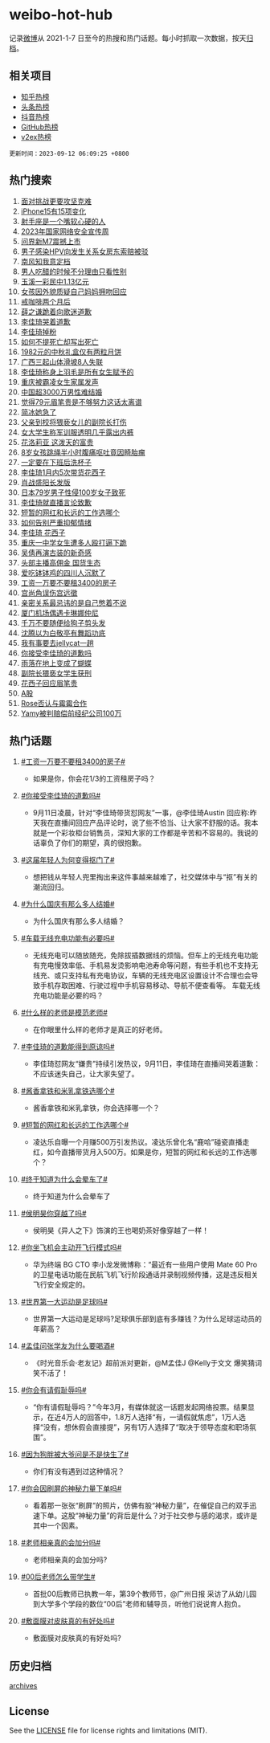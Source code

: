 # weibo-hot-hub

记录[微博](https://www.weibo.com)从 2021-1-7 日至今的热搜和热门话题。每小时抓取一次数据，按天[归档](archives)。

## 相关项目

- [知乎热榜](https://github.com/lonnyzhang423/zhihu-hot-hub)
- [头条热榜](https://github.com/lonnyzhang423/toutiao-hot-hub)
- [抖音热榜](https://github.com/lonnyzhang423/douyin-hot-hub)
- [GitHub热榜](https://github.com/lonnyzhang423/github-hot-hub)
- [v2ex热榜](https://github.com/lonnyzhang423/v2ex-hot-hub)


`更新时间：2023-09-12 06:09:25 +0800`

## 热门搜索

1. [面对挑战更要攻坚克难](https://m.weibo.cn/search?containerid=100103type%3D1%26t%3D10%26q%3D%23%E9%9D%A2%E5%AF%B9%E6%8C%91%E6%88%98%E6%9B%B4%E8%A6%81%E6%94%BB%E5%9D%9A%E5%85%8B%E9%9A%BE%23&stream_entry_id=51&isnewpage=1&extparam=seat%3D1%26dgr%3D0%26cate%3D10103%26filter_type%3Drealtimehot%26stream_entry_id%3D51%26pos%3D0%26c_type%3D51%26display_time%3D1694470163%26pre_seqid%3D169447016352002721472)
1. [iPhone15有15项变化](https://m.weibo.cn/search?containerid=100103type%3D1%26t%3D10%26q%3D%23iPhone15%E6%9C%8915%E9%A1%B9%E5%8F%98%E5%8C%96%23&stream_entry_id=31&isnewpage=1&extparam=seat%3D1%26cate%3D5001%26filter_type%3Drealtimehot%26stream_entry_id%3D31%26flag%3D0%26lcate%3D5001%26realpos%3D1%26dgr%3D0%26pos%3D0%26q%3D%2523iPhone15%25E6%259C%258915%25E9%25A1%25B9%25E5%258F%2598%25E5%258C%2596%2523%26band_rank%3D1%26c_type%3D31%26display_time%3D1694470163%26pre_seqid%3D169447016352002721472)
1. [射手座是一个嘴软心硬的人](https://m.weibo.cn/search?containerid=100103type%3D1%26t%3D10%26q%3D%E5%B0%84%E6%89%8B%E5%BA%A7%E6%98%AF%E4%B8%80%E4%B8%AA%E5%98%B4%E8%BD%AF%E5%BF%83%E7%A1%AC%E7%9A%84%E4%BA%BA&stream_entry_id=31&isnewpage=1&extparam=seat%3D1%26cate%3D5001%26filter_type%3Drealtimehot%26stream_entry_id%3D31%26flag%3D0%26lcate%3D5001%26realpos%3D2%26dgr%3D0%26pos%3D1%26q%3D%25E5%25B0%2584%25E6%2589%258B%25E5%25BA%25A7%25E6%2598%25AF%25E4%25B8%2580%25E4%25B8%25AA%25E5%2598%25B4%25E8%25BD%25AF%25E5%25BF%2583%25E7%25A1%25AC%25E7%259A%2584%25E4%25BA%25BA%26band_rank%3D2%26c_type%3D31%26display_time%3D1694470163%26pre_seqid%3D169447016352002721472)
1. [2023年国家网络安全宣传周](https://m.weibo.cn/search?containerid=100103type%3D1%26t%3D10%26q%3D%232023%E5%B9%B4%E5%9B%BD%E5%AE%B6%E7%BD%91%E7%BB%9C%E5%AE%89%E5%85%A8%E5%AE%A3%E4%BC%A0%E5%91%A8%23&stream_entry_id=31&isnewpage=1&extparam=seat%3D1%26cate%3D5001%26filter_type%3Drealtimehot%26stream_entry_id%3D31%26flag%3D0%26lcate%3D5001%26realpos%3D3%26dgr%3D0%26pos%3D2%26q%3D%25232023%25E5%25B9%25B4%25E5%259B%25BD%25E5%25AE%25B6%25E7%25BD%2591%25E7%25BB%259C%25E5%25AE%2589%25E5%2585%25A8%25E5%25AE%25A3%25E4%25BC%25A0%25E5%2591%25A8%2523%26band_rank%3D3%26c_type%3D31%26display_time%3D1694470163%26pre_seqid%3D169447016352002721472)
1. [问界新M7震撼上市](https://m.weibo.cn/search?containerid=100103type%3D1%26t%3D10%26q%3D%23%E9%97%AE%E7%95%8C%E6%96%B0M7%E9%9C%87%E6%92%BC%E4%B8%8A%E5%B8%82%23&stream_entry_id=31&isnewpage=1&extparam=seat%3D1%26adid%3D202795%26cate%3D5001%26filter_type%3Drealtimehot%26stream_entry_id%3D31%26dgr%3D0%26lcate%3D5001%26is_ad_pos%3D1%26pos%3D3%26topic_ad%3D1%26q%3D%2523%25E9%2597%25AE%25E7%2595%258C%25E6%2596%25B0M7%25E9%259C%2587%25E6%2592%25BC%25E4%25B8%258A%25E5%25B8%2582%2523%26band_rank%3D4%26c_type%3D31%26display_time%3D1694470163%26pre_seqid%3D169447016352002721472)
1. [男子感染HPV向发生关系女房东索赔被驳](https://m.weibo.cn/search?containerid=100103type%3D1%26t%3D10%26q%3D%23%E7%94%B7%E5%AD%90%E6%84%9F%E6%9F%93HPV%E5%90%91%E5%8F%91%E7%94%9F%E5%85%B3%E7%B3%BB%E5%A5%B3%E6%88%BF%E4%B8%9C%E7%B4%A2%E8%B5%94%E8%A2%AB%E9%A9%B3%23&stream_entry_id=31&isnewpage=1&extparam=seat%3D1%26cate%3D5001%26filter_type%3Drealtimehot%26stream_entry_id%3D31%26flag%3D0%26lcate%3D5001%26realpos%3D4%26dgr%3D0%26pos%3D4%26q%3D%2523%25E7%2594%25B7%25E5%25AD%2590%25E6%2584%259F%25E6%259F%2593HPV%25E5%2590%2591%25E5%258F%2591%25E7%2594%259F%25E5%2585%25B3%25E7%25B3%25BB%25E5%25A5%25B3%25E6%2588%25BF%25E4%25B8%259C%25E7%25B4%25A2%25E8%25B5%2594%25E8%25A2%25AB%25E9%25A9%25B3%2523%26band_rank%3D4%26c_type%3D31%26display_time%3D1694470163%26pre_seqid%3D169447016352002721472)
1. [南风知我意定档](https://m.weibo.cn/search?containerid=100103type%3D1%26t%3D10%26q%3D%E5%8D%97%E9%A3%8E%E7%9F%A5%E6%88%91%E6%84%8F%E5%AE%9A%E6%A1%A3&stream_entry_id=31&isnewpage=1&extparam=seat%3D1%26cate%3D5001%26filter_type%3Drealtimehot%26stream_entry_id%3D31%26flag%3D16%26lcate%3D5001%26realpos%3D5%26dgr%3D0%26pos%3D5%26q%3D%25E5%258D%2597%25E9%25A3%258E%25E7%259F%25A5%25E6%2588%2591%25E6%2584%258F%25E5%25AE%259A%25E6%25A1%25A3%26band_rank%3D5%26c_type%3D31%26display_time%3D1694470163%26pre_seqid%3D169447016352002721472)
1. [男人吃醋的时候不分理由只看性别](https://m.weibo.cn/search?containerid=100103type%3D1%26t%3D10%26q%3D%23%E7%94%B7%E4%BA%BA%E5%90%83%E9%86%8B%E7%9A%84%E6%97%B6%E5%80%99%E4%B8%8D%E5%88%86%E7%90%86%E7%94%B1%E5%8F%AA%E7%9C%8B%E6%80%A7%E5%88%AB%23&stream_entry_id=31&isnewpage=1&extparam=seat%3D1%26cate%3D5001%26filter_type%3Drealtimehot%26stream_entry_id%3D31%26flag%3D0%26lcate%3D5001%26realpos%3D6%26dgr%3D0%26pos%3D6%26q%3D%2523%25E7%2594%25B7%25E4%25BA%25BA%25E5%2590%2583%25E9%2586%258B%25E7%259A%2584%25E6%2597%25B6%25E5%2580%2599%25E4%25B8%258D%25E5%2588%2586%25E7%2590%2586%25E7%2594%25B1%25E5%258F%25AA%25E7%259C%258B%25E6%2580%25A7%25E5%2588%25AB%2523%26band_rank%3D6%26c_type%3D31%26display_time%3D1694470163%26pre_seqid%3D169447016352002721472)
1. [玉溪一彩民中1.13亿元](https://m.weibo.cn/search?containerid=100103type%3D1%26t%3D10%26q%3D%23%E7%8E%89%E6%BA%AA%E4%B8%80%E5%BD%A9%E6%B0%91%E4%B8%AD1.13%E4%BA%BF%E5%85%83%23&stream_entry_id=31&isnewpage=1&extparam=seat%3D1%26cate%3D5001%26filter_type%3Drealtimehot%26stream_entry_id%3D31%26flag%3D0%26lcate%3D5001%26realpos%3D7%26dgr%3D0%26pos%3D7%26q%3D%2523%25E7%258E%2589%25E6%25BA%25AA%25E4%25B8%2580%25E5%25BD%25A9%25E6%25B0%2591%25E4%25B8%25AD1.13%25E4%25BA%25BF%25E5%2585%2583%2523%26band_rank%3D7%26c_type%3D31%26display_time%3D1694470163%26pre_seqid%3D169447016352002721472)
1. [女孩因外貌质疑自己妈妈拥吻回应](https://m.weibo.cn/search?containerid=100103type%3D1%26t%3D10%26q%3D%23%E5%A5%B3%E5%AD%A9%E5%9B%A0%E5%A4%96%E8%B2%8C%E8%B4%A8%E7%96%91%E8%87%AA%E5%B7%B1%E5%A6%88%E5%A6%88%E6%8B%A5%E5%90%BB%E5%9B%9E%E5%BA%94%23&stream_entry_id=31&isnewpage=1&extparam=seat%3D1%26cate%3D5001%26filter_type%3Drealtimehot%26stream_entry_id%3D31%26flag%3D32768%26lcate%3D5001%26realpos%3D8%26dgr%3D0%26pos%3D8%26q%3D%2523%25E5%25A5%25B3%25E5%25AD%25A9%25E5%259B%25A0%25E5%25A4%2596%25E8%25B2%258C%25E8%25B4%25A8%25E7%2596%2591%25E8%2587%25AA%25E5%25B7%25B1%25E5%25A6%2588%25E5%25A6%2588%25E6%258B%25A5%25E5%2590%25BB%25E5%259B%259E%25E5%25BA%2594%2523%26band_rank%3D8%26c_type%3D31%26display_time%3D1694470163%26pre_seqid%3D169447016352002721472)
1. [戒咖啡两个月后](https://m.weibo.cn/search?containerid=100103type%3D1%26t%3D10%26q%3D%E6%88%92%E5%92%96%E5%95%A1%E4%B8%A4%E4%B8%AA%E6%9C%88%E5%90%8E&stream_entry_id=31&isnewpage=1&extparam=seat%3D1%26cate%3D5001%26filter_type%3Drealtimehot%26stream_entry_id%3D31%26flag%3D0%26lcate%3D5001%26realpos%3D9%26dgr%3D0%26pos%3D9%26q%3D%25E6%2588%2592%25E5%2592%2596%25E5%2595%25A1%25E4%25B8%25A4%25E4%25B8%25AA%25E6%259C%2588%25E5%2590%258E%26band_rank%3D9%26c_type%3D31%26display_time%3D1694470163%26pre_seqid%3D169447016352002721472)
1. [薛之谦跪着向歌迷道歉](https://m.weibo.cn/search?containerid=100103type%3D1%26t%3D10%26q%3D%23%E8%96%9B%E4%B9%8B%E8%B0%A6%E8%B7%AA%E7%9D%80%E5%90%91%E6%AD%8C%E8%BF%B7%E9%81%93%E6%AD%89%23&stream_entry_id=31&isnewpage=1&extparam=seat%3D1%26cate%3D5001%26filter_type%3Drealtimehot%26stream_entry_id%3D31%26flag%3D0%26lcate%3D5001%26realpos%3D10%26dgr%3D0%26pos%3D10%26q%3D%2523%25E8%2596%259B%25E4%25B9%258B%25E8%25B0%25A6%25E8%25B7%25AA%25E7%259D%2580%25E5%2590%2591%25E6%25AD%258C%25E8%25BF%25B7%25E9%2581%2593%25E6%25AD%2589%2523%26band_rank%3D10%26c_type%3D31%26display_time%3D1694470163%26pre_seqid%3D169447016352002721472)
1. [李佳琦哭着道歉](https://m.weibo.cn/search?containerid=100103type%3D1%26t%3D10%26q%3D%23%E6%9D%8E%E4%BD%B3%E7%90%A6%E5%93%AD%E7%9D%80%E9%81%93%E6%AD%89%23&stream_entry_id=31&isnewpage=1&extparam=seat%3D1%26cate%3D5001%26filter_type%3Drealtimehot%26stream_entry_id%3D31%26flag%3D2%26lcate%3D5001%26realpos%3D11%26dgr%3D0%26pos%3D11%26q%3D%2523%25E6%259D%258E%25E4%25BD%25B3%25E7%2590%25A6%25E5%2593%25AD%25E7%259D%2580%25E9%2581%2593%25E6%25AD%2589%2523%26band_rank%3D11%26c_type%3D31%26display_time%3D1694470163%26pre_seqid%3D169447016352002721472)
1. [李佳琦掉粉](https://m.weibo.cn/search?containerid=100103type%3D1%26t%3D10%26q%3D%E6%9D%8E%E4%BD%B3%E7%90%A6%E6%8E%89%E7%B2%89&stream_entry_id=31&isnewpage=1&extparam=seat%3D1%26cate%3D5001%26filter_type%3Drealtimehot%26stream_entry_id%3D31%26flag%3D2%26lcate%3D5001%26realpos%3D12%26dgr%3D0%26pos%3D12%26q%3D%25E6%259D%258E%25E4%25BD%25B3%25E7%2590%25A6%25E6%258E%2589%25E7%25B2%2589%26band_rank%3D12%26c_type%3D31%26display_time%3D1694470163%26pre_seqid%3D169447016352002721472)
1. [如何不提死亡却写出死亡](https://m.weibo.cn/search?containerid=100103type%3D1%26t%3D10%26q%3D%E5%A6%82%E4%BD%95%E4%B8%8D%E6%8F%90%E6%AD%BB%E4%BA%A1%E5%8D%B4%E5%86%99%E5%87%BA%E6%AD%BB%E4%BA%A1&stream_entry_id=31&isnewpage=1&extparam=seat%3D1%26cate%3D5001%26filter_type%3Drealtimehot%26stream_entry_id%3D31%26flag%3D0%26lcate%3D5001%26realpos%3D13%26dgr%3D0%26pos%3D13%26q%3D%25E5%25A6%2582%25E4%25BD%2595%25E4%25B8%258D%25E6%258F%2590%25E6%25AD%25BB%25E4%25BA%25A1%25E5%258D%25B4%25E5%2586%2599%25E5%2587%25BA%25E6%25AD%25BB%25E4%25BA%25A1%26band_rank%3D13%26c_type%3D31%26display_time%3D1694470163%26pre_seqid%3D169447016352002721472)
1. [1982元的中秋礼盒仅有两粒月饼](https://m.weibo.cn/search?containerid=100103type%3D1%26t%3D10%26q%3D%231982%E5%85%83%E7%9A%84%E4%B8%AD%E7%A7%8B%E7%A4%BC%E7%9B%92%E4%BB%85%E6%9C%89%E4%B8%A4%E7%B2%92%E6%9C%88%E9%A5%BC%23&stream_entry_id=31&isnewpage=1&extparam=seat%3D1%26cate%3D5001%26filter_type%3Drealtimehot%26stream_entry_id%3D31%26flag%3D0%26lcate%3D5001%26realpos%3D14%26dgr%3D0%26pos%3D14%26q%3D%25231982%25E5%2585%2583%25E7%259A%2584%25E4%25B8%25AD%25E7%25A7%258B%25E7%25A4%25BC%25E7%259B%2592%25E4%25BB%2585%25E6%259C%2589%25E4%25B8%25A4%25E7%25B2%2592%25E6%259C%2588%25E9%25A5%25BC%2523%26band_rank%3D14%26c_type%3D31%26display_time%3D1694470163%26pre_seqid%3D169447016352002721472)
1. [广西三起山体滑坡8人失联](https://m.weibo.cn/search?containerid=100103type%3D1%26t%3D10%26q%3D%23%E5%B9%BF%E8%A5%BF%E4%B8%89%E8%B5%B7%E5%B1%B1%E4%BD%93%E6%BB%91%E5%9D%A18%E4%BA%BA%E5%A4%B1%E8%81%94%23&stream_entry_id=31&isnewpage=1&extparam=seat%3D1%26cate%3D5001%26filter_type%3Drealtimehot%26stream_entry_id%3D31%26flag%3D0%26lcate%3D5001%26realpos%3D15%26dgr%3D0%26pos%3D15%26q%3D%2523%25E5%25B9%25BF%25E8%25A5%25BF%25E4%25B8%2589%25E8%25B5%25B7%25E5%25B1%25B1%25E4%25BD%2593%25E6%25BB%2591%25E5%259D%25A18%25E4%25BA%25BA%25E5%25A4%25B1%25E8%2581%2594%2523%26band_rank%3D15%26c_type%3D31%26display_time%3D1694470163%26pre_seqid%3D169447016352002721472)
1. [李佳琦称身上羽毛是所有女生赋予的](https://m.weibo.cn/search?containerid=100103type%3D1%26t%3D10%26q%3D%23%E6%9D%8E%E4%BD%B3%E7%90%A6%E7%A7%B0%E8%BA%AB%E4%B8%8A%E7%BE%BD%E6%AF%9B%E6%98%AF%E6%89%80%E6%9C%89%E5%A5%B3%E7%94%9F%E8%B5%8B%E4%BA%88%E7%9A%84%23&stream_entry_id=31&isnewpage=1&extparam=seat%3D1%26cate%3D5001%26filter_type%3Drealtimehot%26stream_entry_id%3D31%26flag%3D2%26lcate%3D5001%26realpos%3D16%26dgr%3D0%26pos%3D16%26q%3D%2523%25E6%259D%258E%25E4%25BD%25B3%25E7%2590%25A6%25E7%25A7%25B0%25E8%25BA%25AB%25E4%25B8%258A%25E7%25BE%25BD%25E6%25AF%259B%25E6%2598%25AF%25E6%2589%2580%25E6%259C%2589%25E5%25A5%25B3%25E7%2594%259F%25E8%25B5%258B%25E4%25BA%2588%25E7%259A%2584%2523%26band_rank%3D16%26c_type%3D31%26display_time%3D1694470163%26pre_seqid%3D169447016352002721472)
1. [重庆被霸凌女生家属发声](https://m.weibo.cn/search?containerid=100103type%3D1%26t%3D10%26q%3D%23%E9%87%8D%E5%BA%86%E8%A2%AB%E9%9C%B8%E5%87%8C%E5%A5%B3%E7%94%9F%E5%AE%B6%E5%B1%9E%E5%8F%91%E5%A3%B0%23&stream_entry_id=31&isnewpage=1&extparam=seat%3D1%26cate%3D5001%26filter_type%3Drealtimehot%26stream_entry_id%3D31%26flag%3D1%26lcate%3D5001%26realpos%3D17%26dgr%3D0%26pos%3D17%26q%3D%2523%25E9%2587%258D%25E5%25BA%2586%25E8%25A2%25AB%25E9%259C%25B8%25E5%2587%258C%25E5%25A5%25B3%25E7%2594%259F%25E5%25AE%25B6%25E5%25B1%259E%25E5%258F%2591%25E5%25A3%25B0%2523%26band_rank%3D17%26c_type%3D31%26display_time%3D1694470163%26pre_seqid%3D169447016352002721472)
1. [中国超3000万男性难结婚](https://m.weibo.cn/search?containerid=100103type%3D1%26t%3D10%26q%3D%23%E4%B8%AD%E5%9B%BD%E8%B6%853000%E4%B8%87%E7%94%B7%E6%80%A7%E9%9A%BE%E7%BB%93%E5%A9%9A%23&stream_entry_id=31&isnewpage=1&extparam=seat%3D1%26cate%3D5001%26filter_type%3Drealtimehot%26stream_entry_id%3D31%26flag%3D0%26lcate%3D5001%26realpos%3D18%26dgr%3D0%26pos%3D18%26q%3D%2523%25E4%25B8%25AD%25E5%259B%25BD%25E8%25B6%25853000%25E4%25B8%2587%25E7%2594%25B7%25E6%2580%25A7%25E9%259A%25BE%25E7%25BB%2593%25E5%25A9%259A%2523%26band_rank%3D18%26c_type%3D31%26display_time%3D1694470163%26pre_seqid%3D169447016352002721472)
1. [觉得79元眉笔贵是不够努力这话太离谱](https://m.weibo.cn/search?containerid=100103type%3D1%26t%3D10%26q%3D%23%E8%A7%89%E5%BE%9779%E5%85%83%E7%9C%89%E7%AC%94%E8%B4%B5%E6%98%AF%E4%B8%8D%E5%A4%9F%E5%8A%AA%E5%8A%9B%E8%BF%99%E8%AF%9D%E5%A4%AA%E7%A6%BB%E8%B0%B1%23&stream_entry_id=31&isnewpage=1&extparam=seat%3D1%26cate%3D5001%26filter_type%3Drealtimehot%26stream_entry_id%3D31%26flag%3D2%26lcate%3D5001%26realpos%3D19%26dgr%3D0%26pos%3D19%26q%3D%2523%25E8%25A7%2589%25E5%25BE%259779%25E5%2585%2583%25E7%259C%2589%25E7%25AC%2594%25E8%25B4%25B5%25E6%2598%25AF%25E4%25B8%258D%25E5%25A4%259F%25E5%258A%25AA%25E5%258A%259B%25E8%25BF%2599%25E8%25AF%259D%25E5%25A4%25AA%25E7%25A6%25BB%25E8%25B0%25B1%2523%26band_rank%3D19%26c_type%3D31%26display_time%3D1694470163%26pre_seqid%3D169447016352002721472)
1. [简冰她急了](https://m.weibo.cn/search?containerid=100103type%3D1%26t%3D10%26q%3D%23%E7%AE%80%E5%86%B0%E5%A5%B9%E6%80%A5%E4%BA%86%23&stream_entry_id=31&isnewpage=1&extparam=seat%3D1%26cate%3D5001%26filter_type%3Drealtimehot%26stream_entry_id%3D31%26flag%3D0%26lcate%3D5001%26realpos%3D20%26dgr%3D0%26pos%3D20%26q%3D%2523%25E7%25AE%2580%25E5%2586%25B0%25E5%25A5%25B9%25E6%2580%25A5%25E4%25BA%2586%2523%26band_rank%3D20%26c_type%3D31%26display_time%3D1694470163%26pre_seqid%3D169447016352002721472)
1. [父亲到校将猥亵女儿的副院长打伤](https://m.weibo.cn/search?containerid=100103type%3D1%26t%3D10%26q%3D%23%E7%88%B6%E4%BA%B2%E5%88%B0%E6%A0%A1%E5%B0%86%E7%8C%A5%E4%BA%B5%E5%A5%B3%E5%84%BF%E7%9A%84%E5%89%AF%E9%99%A2%E9%95%BF%E6%89%93%E4%BC%A4%23&stream_entry_id=31&isnewpage=1&extparam=seat%3D1%26cate%3D5001%26filter_type%3Drealtimehot%26stream_entry_id%3D31%26flag%3D2%26lcate%3D5001%26realpos%3D21%26dgr%3D0%26pos%3D21%26q%3D%2523%25E7%2588%25B6%25E4%25BA%25B2%25E5%2588%25B0%25E6%25A0%25A1%25E5%25B0%2586%25E7%258C%25A5%25E4%25BA%25B5%25E5%25A5%25B3%25E5%2584%25BF%25E7%259A%2584%25E5%2589%25AF%25E9%2599%25A2%25E9%2595%25BF%25E6%2589%2593%25E4%25BC%25A4%2523%26band_rank%3D21%26c_type%3D31%26display_time%3D1694470163%26pre_seqid%3D169447016352002721472)
1. [女大学生称军训服透明几乎露出内裤](https://m.weibo.cn/search?containerid=100103type%3D1%26t%3D10%26q%3D%23%E5%A5%B3%E5%A4%A7%E5%AD%A6%E7%94%9F%E7%A7%B0%E5%86%9B%E8%AE%AD%E6%9C%8D%E9%80%8F%E6%98%8E%E5%87%A0%E4%B9%8E%E9%9C%B2%E5%87%BA%E5%86%85%E8%A3%A4%23&stream_entry_id=31&isnewpage=1&extparam=seat%3D1%26cate%3D5001%26filter_type%3Drealtimehot%26stream_entry_id%3D31%26flag%3D0%26lcate%3D5001%26realpos%3D22%26dgr%3D0%26pos%3D22%26q%3D%2523%25E5%25A5%25B3%25E5%25A4%25A7%25E5%25AD%25A6%25E7%2594%259F%25E7%25A7%25B0%25E5%2586%259B%25E8%25AE%25AD%25E6%259C%258D%25E9%2580%258F%25E6%2598%258E%25E5%2587%25A0%25E4%25B9%258E%25E9%259C%25B2%25E5%2587%25BA%25E5%2586%2585%25E8%25A3%25A4%2523%26band_rank%3D22%26c_type%3D31%26display_time%3D1694470163%26pre_seqid%3D169447016352002721472)
1. [花洛莉亚 这泼天的富贵](https://m.weibo.cn/search?containerid=100103type%3D1%26t%3D10%26q%3D%E8%8A%B1%E6%B4%9B%E8%8E%89%E4%BA%9A+%E8%BF%99%E6%B3%BC%E5%A4%A9%E7%9A%84%E5%AF%8C%E8%B4%B5&stream_entry_id=31&isnewpage=1&extparam=seat%3D1%26cate%3D5001%26filter_type%3Drealtimehot%26stream_entry_id%3D31%26flag%3D0%26lcate%3D5001%26realpos%3D23%26dgr%3D0%26pos%3D23%26q%3D%25E8%258A%25B1%25E6%25B4%259B%25E8%258E%2589%25E4%25BA%259A%2520%25E8%25BF%2599%25E6%25B3%25BC%25E5%25A4%25A9%25E7%259A%2584%25E5%25AF%258C%25E8%25B4%25B5%26band_rank%3D23%26c_type%3D31%26display_time%3D1694470163%26pre_seqid%3D169447016352002721472)
1. [8岁女孩跳绳半小时腹痛呕吐竟因畸胎瘤](https://m.weibo.cn/search?containerid=100103type%3D1%26t%3D10%26q%3D%238%E5%B2%81%E5%A5%B3%E5%AD%A9%E8%B7%B3%E7%BB%B3%E5%8D%8A%E5%B0%8F%E6%97%B6%E8%85%B9%E7%97%9B%E5%91%95%E5%90%90%E7%AB%9F%E5%9B%A0%E7%95%B8%E8%83%8E%E7%98%A4%23&stream_entry_id=31&isnewpage=1&extparam=seat%3D1%26cate%3D5001%26filter_type%3Drealtimehot%26stream_entry_id%3D31%26flag%3D0%26lcate%3D5001%26realpos%3D24%26dgr%3D0%26pos%3D24%26q%3D%25238%25E5%25B2%2581%25E5%25A5%25B3%25E5%25AD%25A9%25E8%25B7%25B3%25E7%25BB%25B3%25E5%258D%258A%25E5%25B0%258F%25E6%2597%25B6%25E8%2585%25B9%25E7%2597%259B%25E5%2591%2595%25E5%2590%2590%25E7%25AB%259F%25E5%259B%25A0%25E7%2595%25B8%25E8%2583%258E%25E7%2598%25A4%2523%26band_rank%3D24%26c_type%3D31%26display_time%3D1694470163%26pre_seqid%3D169447016352002721472)
1. [一定要在下班后洗杯子](https://m.weibo.cn/search?containerid=100103type%3D1%26t%3D10%26q%3D%23%E4%B8%80%E5%AE%9A%E8%A6%81%E5%9C%A8%E4%B8%8B%E7%8F%AD%E5%90%8E%E6%B4%97%E6%9D%AF%E5%AD%90%23&stream_entry_id=31&isnewpage=1&extparam=seat%3D1%26cate%3D5001%26filter_type%3Drealtimehot%26stream_entry_id%3D31%26flag%3D0%26lcate%3D5001%26realpos%3D25%26dgr%3D0%26pos%3D25%26q%3D%2523%25E4%25B8%2580%25E5%25AE%259A%25E8%25A6%2581%25E5%259C%25A8%25E4%25B8%258B%25E7%258F%25AD%25E5%2590%258E%25E6%25B4%2597%25E6%259D%25AF%25E5%25AD%2590%2523%26band_rank%3D25%26c_type%3D31%26display_time%3D1694470163%26pre_seqid%3D169447016352002721472)
1. [李佳琦1月内5次带货花西子](https://m.weibo.cn/search?containerid=100103type%3D1%26t%3D10%26q%3D%23%E6%9D%8E%E4%BD%B3%E7%90%A61%E6%9C%88%E5%86%855%E6%AC%A1%E5%B8%A6%E8%B4%A7%E8%8A%B1%E8%A5%BF%E5%AD%90%23&stream_entry_id=31&isnewpage=1&extparam=seat%3D1%26cate%3D5001%26filter_type%3Drealtimehot%26stream_entry_id%3D31%26flag%3D0%26lcate%3D5001%26realpos%3D26%26dgr%3D0%26pos%3D26%26q%3D%2523%25E6%259D%258E%25E4%25BD%25B3%25E7%2590%25A61%25E6%259C%2588%25E5%2586%25855%25E6%25AC%25A1%25E5%25B8%25A6%25E8%25B4%25A7%25E8%258A%25B1%25E8%25A5%25BF%25E5%25AD%2590%2523%26band_rank%3D26%26c_type%3D31%26display_time%3D1694470163%26pre_seqid%3D169447016352002721472)
1. [肖战盛阳长发版](https://m.weibo.cn/search?containerid=100103type%3D1%26t%3D10%26q%3D%23%E8%82%96%E6%88%98%E7%9B%9B%E9%98%B3%E9%95%BF%E5%8F%91%E7%89%88%23&stream_entry_id=31&isnewpage=1&extparam=seat%3D1%26cate%3D5001%26filter_type%3Drealtimehot%26stream_entry_id%3D31%26flag%3D0%26lcate%3D5001%26realpos%3D27%26dgr%3D0%26pos%3D27%26q%3D%2523%25E8%2582%2596%25E6%2588%2598%25E7%259B%259B%25E9%2598%25B3%25E9%2595%25BF%25E5%258F%2591%25E7%2589%2588%2523%26band_rank%3D27%26c_type%3D31%26display_time%3D1694470163%26pre_seqid%3D169447016352002721472)
1. [日本79岁男子性侵100岁女子致死](https://m.weibo.cn/search?containerid=100103type%3D1%26t%3D10%26q%3D%23%E6%97%A5%E6%9C%AC79%E5%B2%81%E7%94%B7%E5%AD%90%E6%80%A7%E4%BE%B5100%E5%B2%81%E5%A5%B3%E5%AD%90%E8%87%B4%E6%AD%BB%23&stream_entry_id=31&isnewpage=1&extparam=seat%3D1%26cate%3D5001%26filter_type%3Drealtimehot%26stream_entry_id%3D31%26flag%3D0%26lcate%3D5001%26realpos%3D28%26dgr%3D0%26pos%3D28%26q%3D%2523%25E6%2597%25A5%25E6%259C%25AC79%25E5%25B2%2581%25E7%2594%25B7%25E5%25AD%2590%25E6%2580%25A7%25E4%25BE%25B5100%25E5%25B2%2581%25E5%25A5%25B3%25E5%25AD%2590%25E8%2587%25B4%25E6%25AD%25BB%2523%26band_rank%3D28%26c_type%3D31%26display_time%3D1694470163%26pre_seqid%3D169447016352002721472)
1. [李佳琦就直播言论致歉](https://m.weibo.cn/search?containerid=100103type%3D1%26t%3D10%26q%3D%23%E6%9D%8E%E4%BD%B3%E7%90%A6%E5%B0%B1%E7%9B%B4%E6%92%AD%E8%A8%80%E8%AE%BA%E8%87%B4%E6%AD%89%23&stream_entry_id=31&isnewpage=1&extparam=seat%3D1%26cate%3D5001%26filter_type%3Drealtimehot%26stream_entry_id%3D31%26flag%3D0%26lcate%3D5001%26realpos%3D29%26dgr%3D0%26pos%3D29%26q%3D%2523%25E6%259D%258E%25E4%25BD%25B3%25E7%2590%25A6%25E5%25B0%25B1%25E7%259B%25B4%25E6%2592%25AD%25E8%25A8%2580%25E8%25AE%25BA%25E8%2587%25B4%25E6%25AD%2589%2523%26band_rank%3D29%26c_type%3D31%26display_time%3D1694470163%26pre_seqid%3D169447016352002721472)
1. [短暂的网红和长远的工作选哪个](https://m.weibo.cn/search?containerid=100103type%3D1%26t%3D10%26q%3D%23%E7%9F%AD%E6%9A%82%E7%9A%84%E7%BD%91%E7%BA%A2%E5%92%8C%E9%95%BF%E8%BF%9C%E7%9A%84%E5%B7%A5%E4%BD%9C%E9%80%89%E5%93%AA%E4%B8%AA%23&stream_entry_id=31&isnewpage=1&extparam=seat%3D1%26cate%3D5001%26filter_type%3Drealtimehot%26stream_entry_id%3D31%26flag%3D1%26lcate%3D5001%26realpos%3D30%26dgr%3D0%26pos%3D30%26q%3D%2523%25E7%259F%25AD%25E6%259A%2582%25E7%259A%2584%25E7%25BD%2591%25E7%25BA%25A2%25E5%2592%258C%25E9%2595%25BF%25E8%25BF%259C%25E7%259A%2584%25E5%25B7%25A5%25E4%25BD%259C%25E9%2580%2589%25E5%2593%25AA%25E4%25B8%25AA%2523%26band_rank%3D30%26c_type%3D31%26display_time%3D1694470163%26pre_seqid%3D169447016352002721472)
1. [如何告别严重抑郁情绪](https://m.weibo.cn/search?containerid=100103type%3D1%26t%3D10%26q%3D%E5%A6%82%E4%BD%95%E5%91%8A%E5%88%AB%E4%B8%A5%E9%87%8D%E6%8A%91%E9%83%81%E6%83%85%E7%BB%AA&stream_entry_id=31&isnewpage=1&extparam=seat%3D1%26cate%3D5001%26filter_type%3Drealtimehot%26stream_entry_id%3D31%26flag%3D0%26lcate%3D5001%26realpos%3D31%26dgr%3D0%26pos%3D31%26q%3D%25E5%25A6%2582%25E4%25BD%2595%25E5%2591%258A%25E5%2588%25AB%25E4%25B8%25A5%25E9%2587%258D%25E6%258A%2591%25E9%2583%2581%25E6%2583%2585%25E7%25BB%25AA%26band_rank%3D31%26c_type%3D31%26display_time%3D1694470163%26pre_seqid%3D169447016352002721472)
1. [李佳琦 花西子](https://m.weibo.cn/search?containerid=100103type%3D1%26t%3D10%26q%3D%E6%9D%8E%E4%BD%B3%E7%90%A6+%E8%8A%B1%E8%A5%BF%E5%AD%90&stream_entry_id=31&isnewpage=1&extparam=seat%3D1%26cate%3D5001%26filter_type%3Drealtimehot%26stream_entry_id%3D31%26flag%3D0%26lcate%3D5001%26realpos%3D32%26dgr%3D0%26pos%3D32%26q%3D%25E6%259D%258E%25E4%25BD%25B3%25E7%2590%25A6%2520%25E8%258A%25B1%25E8%25A5%25BF%25E5%25AD%2590%26band_rank%3D32%26c_type%3D31%26display_time%3D1694470163%26pre_seqid%3D169447016352002721472)
1. [重庆一中学女生遭多人殴打逼下跪](https://m.weibo.cn/search?containerid=100103type%3D1%26t%3D10%26q%3D%23%E9%87%8D%E5%BA%86%E4%B8%80%E4%B8%AD%E5%AD%A6%E5%A5%B3%E7%94%9F%E9%81%AD%E5%A4%9A%E4%BA%BA%E6%AE%B4%E6%89%93%E9%80%BC%E4%B8%8B%E8%B7%AA%23&stream_entry_id=31&isnewpage=1&extparam=seat%3D1%26cate%3D5001%26filter_type%3Drealtimehot%26stream_entry_id%3D31%26flag%3D1%26lcate%3D5001%26realpos%3D33%26dgr%3D0%26pos%3D33%26q%3D%2523%25E9%2587%258D%25E5%25BA%2586%25E4%25B8%2580%25E4%25B8%25AD%25E5%25AD%25A6%25E5%25A5%25B3%25E7%2594%259F%25E9%2581%25AD%25E5%25A4%259A%25E4%25BA%25BA%25E6%25AE%25B4%25E6%2589%2593%25E9%2580%25BC%25E4%25B8%258B%25E8%25B7%25AA%2523%26band_rank%3D33%26c_type%3D31%26display_time%3D1694470163%26pre_seqid%3D169447016352002721472)
1. [吴倩再演古装的新奇感](https://m.weibo.cn/search?containerid=100103type%3D1%26t%3D10%26q%3D%23%E5%90%B4%E5%80%A9%E5%86%8D%E6%BC%94%E5%8F%A4%E8%A3%85%E7%9A%84%E6%96%B0%E5%A5%87%E6%84%9F%23&stream_entry_id=31&isnewpage=1&extparam=seat%3D1%26cate%3D5001%26filter_type%3Drealtimehot%26stream_entry_id%3D31%26flag%3D0%26lcate%3D5001%26realpos%3D34%26dgr%3D0%26pos%3D34%26q%3D%2523%25E5%2590%25B4%25E5%2580%25A9%25E5%2586%258D%25E6%25BC%2594%25E5%258F%25A4%25E8%25A3%2585%25E7%259A%2584%25E6%2596%25B0%25E5%25A5%2587%25E6%2584%259F%2523%26band_rank%3D34%26c_type%3D31%26display_time%3D1694470163%26pre_seqid%3D169447016352002721472)
1. [头部主播高佣金 国货生态](https://m.weibo.cn/search?containerid=100103type%3D1%26t%3D10%26q%3D%E5%A4%B4%E9%83%A8%E4%B8%BB%E6%92%AD%E9%AB%98%E4%BD%A3%E9%87%91+%E5%9B%BD%E8%B4%A7%E7%94%9F%E6%80%81&stream_entry_id=31&isnewpage=1&extparam=seat%3D1%26cate%3D5001%26filter_type%3Drealtimehot%26stream_entry_id%3D31%26flag%3D0%26lcate%3D5001%26realpos%3D35%26dgr%3D0%26pos%3D35%26q%3D%25E5%25A4%25B4%25E9%2583%25A8%25E4%25B8%25BB%25E6%2592%25AD%25E9%25AB%2598%25E4%25BD%25A3%25E9%2587%2591%2520%25E5%259B%25BD%25E8%25B4%25A7%25E7%2594%259F%25E6%2580%2581%26band_rank%3D35%26c_type%3D31%26display_time%3D1694470163%26pre_seqid%3D169447016352002721472)
1. [爱吃钵钵鸡的四川人沉默了](https://m.weibo.cn/search?containerid=100103type%3D1%26t%3D10%26q%3D%23%E7%88%B1%E5%90%83%E9%92%B5%E9%92%B5%E9%B8%A1%E7%9A%84%E5%9B%9B%E5%B7%9D%E4%BA%BA%E6%B2%89%E9%BB%98%E4%BA%86%23&stream_entry_id=31&isnewpage=1&extparam=seat%3D1%26cate%3D5001%26filter_type%3Drealtimehot%26stream_entry_id%3D31%26flag%3D0%26lcate%3D5001%26realpos%3D36%26dgr%3D0%26pos%3D36%26q%3D%2523%25E7%2588%25B1%25E5%2590%2583%25E9%2592%25B5%25E9%2592%25B5%25E9%25B8%25A1%25E7%259A%2584%25E5%259B%259B%25E5%25B7%259D%25E4%25BA%25BA%25E6%25B2%2589%25E9%25BB%2598%25E4%25BA%2586%2523%26band_rank%3D36%26c_type%3D31%26display_time%3D1694470163%26pre_seqid%3D169447016352002721472)
1. [工资一万要不要租3400的房子](https://m.weibo.cn/search?containerid=100103type%3D1%26t%3D10%26q%3D%23%E5%B7%A5%E8%B5%84%E4%B8%80%E4%B8%87%E8%A6%81%E4%B8%8D%E8%A6%81%E7%A7%9F3400%E7%9A%84%E6%88%BF%E5%AD%90%23&stream_entry_id=31&isnewpage=1&extparam=seat%3D1%26cate%3D5001%26filter_type%3Drealtimehot%26stream_entry_id%3D31%26flag%3D0%26lcate%3D5001%26realpos%3D37%26dgr%3D0%26pos%3D37%26q%3D%2523%25E5%25B7%25A5%25E8%25B5%2584%25E4%25B8%2580%25E4%25B8%2587%25E8%25A6%2581%25E4%25B8%258D%25E8%25A6%2581%25E7%25A7%259F3400%25E7%259A%2584%25E6%2588%25BF%25E5%25AD%2590%2523%26band_rank%3D37%26c_type%3D31%26display_time%3D1694470163%26pre_seqid%3D169447016352002721472)
1. [宫尚角误伤宫远徵](https://m.weibo.cn/search?containerid=100103type%3D1%26t%3D10%26q%3D%23%E5%AE%AB%E5%B0%9A%E8%A7%92%E8%AF%AF%E4%BC%A4%E5%AE%AB%E8%BF%9C%E5%BE%B5%23&stream_entry_id=31&isnewpage=1&extparam=seat%3D1%26cate%3D5001%26filter_type%3Drealtimehot%26stream_entry_id%3D31%26flag%3D0%26lcate%3D5001%26realpos%3D38%26dgr%3D0%26pos%3D38%26q%3D%2523%25E5%25AE%25AB%25E5%25B0%259A%25E8%25A7%2592%25E8%25AF%25AF%25E4%25BC%25A4%25E5%25AE%25AB%25E8%25BF%259C%25E5%25BE%25B5%2523%26band_rank%3D38%26c_type%3D31%26display_time%3D1694470163%26pre_seqid%3D169447016352002721472)
1. [亲密关系最忌讳的是自己憋着不说](https://m.weibo.cn/search?containerid=100103type%3D1%26t%3D10%26q%3D%E4%BA%B2%E5%AF%86%E5%85%B3%E7%B3%BB%E6%9C%80%E5%BF%8C%E8%AE%B3%E7%9A%84%E6%98%AF%E8%87%AA%E5%B7%B1%E6%86%8B%E7%9D%80%E4%B8%8D%E8%AF%B4&stream_entry_id=31&isnewpage=1&extparam=seat%3D1%26cate%3D5001%26filter_type%3Drealtimehot%26stream_entry_id%3D31%26flag%3D0%26lcate%3D5001%26realpos%3D39%26dgr%3D0%26pos%3D39%26q%3D%25E4%25BA%25B2%25E5%25AF%2586%25E5%2585%25B3%25E7%25B3%25BB%25E6%259C%2580%25E5%25BF%258C%25E8%25AE%25B3%25E7%259A%2584%25E6%2598%25AF%25E8%2587%25AA%25E5%25B7%25B1%25E6%2586%258B%25E7%259D%2580%25E4%25B8%258D%25E8%25AF%25B4%26band_rank%3D39%26c_type%3D31%26display_time%3D1694470163%26pre_seqid%3D169447016352002721472)
1. [厦门机场偶遇卡琳娜仲尼](https://m.weibo.cn/search?containerid=100103type%3D1%26t%3D10%26q%3D%23%E5%8E%A6%E9%97%A8%E6%9C%BA%E5%9C%BA%E5%81%B6%E9%81%87%E5%8D%A1%E7%90%B3%E5%A8%9C%E4%BB%B2%E5%B0%BC%23&stream_entry_id=31&isnewpage=1&extparam=seat%3D1%26cate%3D5001%26filter_type%3Drealtimehot%26stream_entry_id%3D31%26flag%3D0%26lcate%3D5001%26realpos%3D40%26dgr%3D0%26pos%3D40%26q%3D%2523%25E5%258E%25A6%25E9%2597%25A8%25E6%259C%25BA%25E5%259C%25BA%25E5%2581%25B6%25E9%2581%2587%25E5%258D%25A1%25E7%2590%25B3%25E5%25A8%259C%25E4%25BB%25B2%25E5%25B0%25BC%2523%26band_rank%3D40%26c_type%3D31%26display_time%3D1694470163%26pre_seqid%3D169447016352002721472)
1. [千万不要随便给狗子剪头发](https://m.weibo.cn/search?containerid=100103type%3D1%26t%3D10%26q%3D%23%E5%8D%83%E4%B8%87%E4%B8%8D%E8%A6%81%E9%9A%8F%E4%BE%BF%E7%BB%99%E7%8B%97%E5%AD%90%E5%89%AA%E5%A4%B4%E5%8F%91%23&stream_entry_id=31&isnewpage=1&extparam=seat%3D1%26cate%3D5001%26filter_type%3Drealtimehot%26stream_entry_id%3D31%26flag%3D0%26lcate%3D5001%26realpos%3D41%26dgr%3D0%26pos%3D41%26q%3D%2523%25E5%258D%2583%25E4%25B8%2587%25E4%25B8%258D%25E8%25A6%2581%25E9%259A%258F%25E4%25BE%25BF%25E7%25BB%2599%25E7%258B%2597%25E5%25AD%2590%25E5%2589%25AA%25E5%25A4%25B4%25E5%258F%2591%2523%26band_rank%3D41%26c_type%3D31%26display_time%3D1694470163%26pre_seqid%3D169447016352002721472)
1. [沈腾以为白敬亭有舞蹈功底](https://m.weibo.cn/search?containerid=100103type%3D1%26t%3D10%26q%3D%23%E6%B2%88%E8%85%BE%E4%BB%A5%E4%B8%BA%E7%99%BD%E6%95%AC%E4%BA%AD%E6%9C%89%E8%88%9E%E8%B9%88%E5%8A%9F%E5%BA%95%23&stream_entry_id=31&isnewpage=1&extparam=seat%3D1%26cate%3D5001%26filter_type%3Drealtimehot%26stream_entry_id%3D31%26flag%3D0%26lcate%3D5001%26realpos%3D42%26dgr%3D0%26pos%3D42%26q%3D%2523%25E6%25B2%2588%25E8%2585%25BE%25E4%25BB%25A5%25E4%25B8%25BA%25E7%2599%25BD%25E6%2595%25AC%25E4%25BA%25AD%25E6%259C%2589%25E8%2588%259E%25E8%25B9%2588%25E5%258A%259F%25E5%25BA%2595%2523%26band_rank%3D42%26c_type%3D31%26display_time%3D1694470163%26pre_seqid%3D169447016352002721472)
1. [我有事要去jellycat一趟](https://m.weibo.cn/search?containerid=100103type%3D1%26t%3D10%26q%3D%E6%88%91%E6%9C%89%E4%BA%8B%E8%A6%81%E5%8E%BBjellycat%E4%B8%80%E8%B6%9F&stream_entry_id=31&isnewpage=1&extparam=seat%3D1%26cate%3D5001%26filter_type%3Drealtimehot%26stream_entry_id%3D31%26flag%3D0%26lcate%3D5001%26realpos%3D43%26dgr%3D0%26pos%3D43%26q%3D%25E6%2588%2591%25E6%259C%2589%25E4%25BA%258B%25E8%25A6%2581%25E5%258E%25BBjellycat%25E4%25B8%2580%25E8%25B6%259F%26band_rank%3D43%26c_type%3D31%26display_time%3D1694470163%26pre_seqid%3D169447016352002721472)
1. [你接受李佳琦的道歉吗](https://m.weibo.cn/search?containerid=100103type%3D1%26t%3D10%26q%3D%23%E4%BD%A0%E6%8E%A5%E5%8F%97%E6%9D%8E%E4%BD%B3%E7%90%A6%E7%9A%84%E9%81%93%E6%AD%89%E5%90%97%23&stream_entry_id=31&isnewpage=1&extparam=seat%3D1%26cate%3D5001%26filter_type%3Drealtimehot%26stream_entry_id%3D31%26flag%3D0%26lcate%3D5001%26realpos%3D44%26dgr%3D0%26pos%3D44%26q%3D%2523%25E4%25BD%25A0%25E6%258E%25A5%25E5%258F%2597%25E6%259D%258E%25E4%25BD%25B3%25E7%2590%25A6%25E7%259A%2584%25E9%2581%2593%25E6%25AD%2589%25E5%2590%2597%2523%26band_rank%3D44%26c_type%3D31%26display_time%3D1694470163%26pre_seqid%3D169447016352002721472)
1. [雨落在地上变成了蝴蝶](https://m.weibo.cn/search?containerid=100103type%3D1%26t%3D10%26q%3D%E9%9B%A8%E8%90%BD%E5%9C%A8%E5%9C%B0%E4%B8%8A%E5%8F%98%E6%88%90%E4%BA%86%E8%9D%B4%E8%9D%B6&stream_entry_id=31&isnewpage=1&extparam=seat%3D1%26cate%3D5001%26filter_type%3Drealtimehot%26stream_entry_id%3D31%26flag%3D0%26lcate%3D5001%26realpos%3D45%26dgr%3D0%26pos%3D45%26q%3D%25E9%259B%25A8%25E8%2590%25BD%25E5%259C%25A8%25E5%259C%25B0%25E4%25B8%258A%25E5%258F%2598%25E6%2588%2590%25E4%25BA%2586%25E8%259D%25B4%25E8%259D%25B6%26band_rank%3D45%26c_type%3D31%26display_time%3D1694470163%26pre_seqid%3D169447016352002721472)
1. [副院长猥亵女学生获刑](https://m.weibo.cn/search?containerid=100103type%3D1%26t%3D10%26q%3D%23%E5%89%AF%E9%99%A2%E9%95%BF%E7%8C%A5%E4%BA%B5%E5%A5%B3%E5%AD%A6%E7%94%9F%E8%8E%B7%E5%88%91%23&stream_entry_id=31&isnewpage=1&extparam=seat%3D1%26cate%3D5001%26filter_type%3Drealtimehot%26stream_entry_id%3D31%26flag%3D0%26lcate%3D5001%26realpos%3D46%26dgr%3D0%26pos%3D46%26q%3D%2523%25E5%2589%25AF%25E9%2599%25A2%25E9%2595%25BF%25E7%258C%25A5%25E4%25BA%25B5%25E5%25A5%25B3%25E5%25AD%25A6%25E7%2594%259F%25E8%258E%25B7%25E5%2588%2591%2523%26band_rank%3D46%26c_type%3D31%26display_time%3D1694470163%26pre_seqid%3D169447016352002721472)
1. [花西子回应眉笔贵](https://m.weibo.cn/search?containerid=100103type%3D1%26t%3D10%26q%3D%23%E8%8A%B1%E8%A5%BF%E5%AD%90%E5%9B%9E%E5%BA%94%E7%9C%89%E7%AC%94%E8%B4%B5%23&stream_entry_id=31&isnewpage=1&extparam=seat%3D1%26cate%3D5001%26filter_type%3Drealtimehot%26stream_entry_id%3D31%26flag%3D0%26lcate%3D5001%26realpos%3D47%26dgr%3D0%26pos%3D47%26q%3D%2523%25E8%258A%25B1%25E8%25A5%25BF%25E5%25AD%2590%25E5%259B%259E%25E5%25BA%2594%25E7%259C%2589%25E7%25AC%2594%25E8%25B4%25B5%2523%26band_rank%3D47%26c_type%3D31%26display_time%3D1694470163%26pre_seqid%3D169447016352002721472)
1. [A股](https://m.weibo.cn/search?containerid=100103type%3D1%26t%3D10%26q%3DA%E8%82%A1&stream_entry_id=31&isnewpage=1&extparam=seat%3D1%26cate%3D5001%26filter_type%3Drealtimehot%26stream_entry_id%3D31%26flag%3D0%26lcate%3D5001%26realpos%3D48%26dgr%3D0%26pos%3D48%26q%3DA%25E8%2582%25A1%26band_rank%3D48%26c_type%3D31%26display_time%3D1694470163%26pre_seqid%3D169447016352002721472)
1. [Rose否认与霉霉合作](https://m.weibo.cn/search?containerid=100103type%3D1%26t%3D10%26q%3D%23Rose%E5%90%A6%E8%AE%A4%E4%B8%8E%E9%9C%89%E9%9C%89%E5%90%88%E4%BD%9C%23&stream_entry_id=31&isnewpage=1&extparam=seat%3D1%26cate%3D5001%26filter_type%3Drealtimehot%26stream_entry_id%3D31%26flag%3D0%26lcate%3D5001%26realpos%3D49%26dgr%3D0%26pos%3D49%26q%3D%2523Rose%25E5%2590%25A6%25E8%25AE%25A4%25E4%25B8%258E%25E9%259C%2589%25E9%259C%2589%25E5%2590%2588%25E4%25BD%259C%2523%26band_rank%3D49%26c_type%3D31%26display_time%3D1694470163%26pre_seqid%3D169447016352002721472)
1. [Yamy被判赔偿前经纪公司100万](https://m.weibo.cn/search?containerid=100103type%3D1%26t%3D10%26q%3D%23Yamy%E8%A2%AB%E5%88%A4%E8%B5%94%E5%81%BF%E5%89%8D%E7%BB%8F%E7%BA%AA%E5%85%AC%E5%8F%B8100%E4%B8%87%23&stream_entry_id=31&isnewpage=1&extparam=seat%3D1%26cate%3D5001%26filter_type%3Drealtimehot%26stream_entry_id%3D31%26flag%3D0%26lcate%3D5001%26realpos%3D50%26dgr%3D0%26pos%3D50%26q%3D%2523Yamy%25E8%25A2%25AB%25E5%2588%25A4%25E8%25B5%2594%25E5%2581%25BF%25E5%2589%258D%25E7%25BB%258F%25E7%25BA%25AA%25E5%2585%25AC%25E5%258F%25B8100%25E4%25B8%2587%2523%26band_rank%3D50%26c_type%3D31%26display_time%3D1694470163%26pre_seqid%3D169447016352002721472)

## 热门话题

1. [#工资一万要不要租3400的房子#](https://m.weibo.cn/search?containerid=231522type%3D1%26t%3D10%26q%3D%23%E5%B7%A5%E8%B5%84%E4%B8%80%E4%B8%87%E8%A6%81%E4%B8%8D%E8%A6%81%E7%A7%9F3400%E7%9A%84%E6%88%BF%E5%AD%90%23&stream_entry_id=128&isnewpage=1&extparam=seat%3D1%26lcate%3D5004%26unitid%3D1694419021815%26c_type%3D128%26cate%3D5004%26dgr%3D0%26pos%3D1-0-0%26display_time%3D1694470165%26pre_seqid%3D169447016510201307292)
    - 如果是你，你会花1/3的工资租房子吗？

1. [#你接受李佳琦的道歉吗#](https://m.weibo.cn/search?containerid=231522type%3D1%26t%3D10%26q%3D%23%E4%BD%A0%E6%8E%A5%E5%8F%97%E6%9D%8E%E4%BD%B3%E7%90%A6%E7%9A%84%E9%81%93%E6%AD%89%E5%90%97%23&stream_entry_id=128&isnewpage=1&extparam=seat%3D1%26lcate%3D5004%26unitid%3D1694390819952%26c_type%3D128%26cate%3D5004%26dgr%3D0%26pos%3D1-0-1%26display_time%3D1694470165%26pre_seqid%3D169447016510201307292)
    - 9月11日凌晨，针对“李佳琦带货怼网友”一事，@李佳琦Austin 回应称:昨天我在直播间回应产品评论时，说了些不恰当、让大家不舒服的话。我本就是一个彩妆柜台销售员，深知大家的工作都是辛苦和不容易的。我说的话辜负了你们的期望，真的很抱歉。

1. [#这届年轻人为何变得抠门了#](https://m.weibo.cn/search?containerid=231522type%3D1%26t%3D10%26q%3D%23%E8%BF%99%E5%B1%8A%E5%B9%B4%E8%BD%BB%E4%BA%BA%E4%B8%BA%E4%BD%95%E5%8F%98%E5%BE%97%E6%8A%A0%E9%97%A8%E4%BA%86%23&stream_entry_id=128&isnewpage=1&extparam=seat%3D1%26lcate%3D5004%26unitid%3D1694346725465%26c_type%3D128%26cate%3D5004%26dgr%3D0%26pos%3D1-0-2%26display_time%3D1694470165%26pre_seqid%3D169447016510201307292)
    - 想把钱从年轻人兜里掏出来这件事越来越难了，社交媒体中与“抠”有关的潮流回归。

1. [#为什么国庆有那么多人结婚#](https://m.weibo.cn/search?containerid=231522type%3D1%26t%3D10%26q%3D%23%E4%B8%BA%E4%BB%80%E4%B9%88%E5%9B%BD%E5%BA%86%E6%9C%89%E9%82%A3%E4%B9%88%E5%A4%9A%E4%BA%BA%E7%BB%93%E5%A9%9A%23&stream_entry_id=128&isnewpage=1&extparam=seat%3D1%26lcate%3D5004%26unitid%3D1694306504039%26c_type%3D128%26cate%3D5004%26dgr%3D0%26pos%3D1-0-3%26display_time%3D1694470165%26pre_seqid%3D169447016510201307292)
    - 为什么国庆有那么多人结婚？

1. [#车载无线充电功能有必要吗#](https://m.weibo.cn/search?containerid=231522type%3D1%26t%3D10%26q%3D%23%E8%BD%A6%E8%BD%BD%E6%97%A0%E7%BA%BF%E5%85%85%E7%94%B5%E5%8A%9F%E8%83%BD%E6%9C%89%E5%BF%85%E8%A6%81%E5%90%97%23&stream_entry_id=128&isnewpage=1&extparam=seat%3D1%26lcate%3D5004%26unitid%3D1694430455650%26c_type%3D128%26cate%3D5004%26dgr%3D0%26pos%3D1-0-4%26display_time%3D1694470165%26pre_seqid%3D169447016510201307292)
    - 无线充电可以随放随充，免除拔插数据线的烦恼。但车上的无线充电功能有充电慢效率低、手机易发烫影响电池寿命等问题，有些手机也不支持无线充、或只支持私有充电协议，车辆的无线充电区设置设计不合理也会导致手机存取困难、行驶过程中手机容易移动、导航不便查看等。
车载无线充电功能是必要的吗？

1. [#什么样的老师是模范老师#](https://m.weibo.cn/search?containerid=231522type%3D1%26t%3D10%26q%3D%23%E4%BB%80%E4%B9%88%E6%A0%B7%E7%9A%84%E8%80%81%E5%B8%88%E6%98%AF%E6%A8%A1%E8%8C%83%E8%80%81%E5%B8%88%23&stream_entry_id=128&isnewpage=1&extparam=seat%3D1%26lcate%3D5004%26unitid%3D1694326916648%26c_type%3D128%26cate%3D5004%26dgr%3D0%26pos%3D1-0-5%26display_time%3D1694470165%26pre_seqid%3D169447016510201307292)
    - 在你眼里什么样的老师才是真正的好老师。

1. [#李佳琦的道歉能得到原谅吗#](https://m.weibo.cn/search?containerid=231522type%3D1%26t%3D10%26q%3D%23%E6%9D%8E%E4%BD%B3%E7%90%A6%E7%9A%84%E9%81%93%E6%AD%89%E8%83%BD%E5%BE%97%E5%88%B0%E5%8E%9F%E8%B0%85%E5%90%97%23&stream_entry_id=128&isnewpage=1&extparam=seat%3D1%26lcate%3D5004%26unitid%3D1694438840487%26c_type%3D128%26cate%3D5004%26dgr%3D0%26pos%3D1-0-6%26display_time%3D1694470165%26pre_seqid%3D169447016510201307292)
    - 李佳琦怼网友“嫌贵”持续引发热议，9月11日，李佳琦在直播间哭着道歉：不应该迷失自己，让大家失望了。

1. [#酱香拿铁和米乳拿铁选哪个#](https://m.weibo.cn/search?containerid=231522type%3D1%26t%3D10%26q%3D%23%E9%85%B1%E9%A6%99%E6%8B%BF%E9%93%81%E5%92%8C%E7%B1%B3%E4%B9%B3%E6%8B%BF%E9%93%81%E9%80%89%E5%93%AA%E4%B8%AA%23&stream_entry_id=128&isnewpage=1&extparam=seat%3D1%26lcate%3D5004%26unitid%3D1694404326027%26c_type%3D128%26cate%3D5004%26dgr%3D0%26pos%3D1-0-7%26display_time%3D1694470165%26pre_seqid%3D169447016510201307292)
    - 酱香拿铁和米乳拿铁，你会选择哪一个？

1. [#短暂的网红和长远的工作选哪个#](https://m.weibo.cn/search?containerid=231522type%3D1%26t%3D10%26q%3D%23%E7%9F%AD%E6%9A%82%E7%9A%84%E7%BD%91%E7%BA%A2%E5%92%8C%E9%95%BF%E8%BF%9C%E7%9A%84%E5%B7%A5%E4%BD%9C%E9%80%89%E5%93%AA%E4%B8%AA%23&stream_entry_id=128&isnewpage=1&extparam=seat%3D1%26lcate%3D5004%26unitid%3D1694430453542%26c_type%3D128%26cate%3D5004%26dgr%3D0%26pos%3D1-0-8%26display_time%3D1694470165%26pre_seqid%3D169447016510201307292)
    - 凌达乐自曝一个月赚500万引发热议。凌达乐曾化名“鹿哈”碰瓷直播走红，如今直播带货月入500万。如果是你，短暂的网红和长远的工作选哪个？

1. [#终于知道为什么会晕车了#](https://m.weibo.cn/search?containerid=231522type%3D1%26t%3D10%26q%3D%23%E7%BB%88%E4%BA%8E%E7%9F%A5%E9%81%93%E4%B8%BA%E4%BB%80%E4%B9%88%E4%BC%9A%E6%99%95%E8%BD%A6%E4%BA%86%23&stream_entry_id=128&isnewpage=1&extparam=seat%3D1%26lcate%3D5004%26unitid%3D1694387519191%26c_type%3D128%26cate%3D5004%26dgr%3D0%26pos%3D1-0-9%26display_time%3D1694470165%26pre_seqid%3D169447016510201307292)
    - 终于知道为什么会晕车了

1. [#侯明昊你穿越了吗#](https://m.weibo.cn/search?containerid=231522type%3D1%26t%3D10%26q%3D%23%E4%BE%AF%E6%98%8E%E6%98%8A%E4%BD%A0%E7%A9%BF%E8%B6%8A%E4%BA%86%E5%90%97%23&stream_entry_id=128&isnewpage=1&extparam=seat%3D1%26lcate%3D5004%26unitid%3D1694339516885%26c_type%3D128%26cate%3D5004%26dgr%3D0%26pos%3D1-0-10%26display_time%3D1694470165%26pre_seqid%3D169447016510201307292)
    - 侯明昊《异人之下》饰演的王也喝奶茶好像穿越了一样！

1. [#你坐飞机会主动开飞行模式吗#](https://m.weibo.cn/search?containerid=231522type%3D1%26t%3D10%26q%3D%23%E4%BD%A0%E5%9D%90%E9%A3%9E%E6%9C%BA%E4%BC%9A%E4%B8%BB%E5%8A%A8%E5%BC%80%E9%A3%9E%E8%A1%8C%E6%A8%A1%E5%BC%8F%E5%90%97%23&stream_entry_id=128&isnewpage=1&extparam=seat%3D1%26lcate%3D5004%26unitid%3D1694415421687%26c_type%3D128%26cate%3D5004%26dgr%3D0%26pos%3D1-0-11%26display_time%3D1694470165%26pre_seqid%3D169447016510201307292)
    - 华为终端 BG CTO 李小龙发微博称：“最近有一些用户使用 Mate 60 Pro 的卫星电话功能在民航飞机飞行阶段通话并录制视频传播，这是违反相关飞行安全规定的。

1. [#世界第一大运动是足球吗#](https://m.weibo.cn/search?containerid=231522type%3D1%26t%3D10%26q%3D%23%E4%B8%96%E7%95%8C%E7%AC%AC%E4%B8%80%E5%A4%A7%E8%BF%90%E5%8A%A8%E6%98%AF%E8%B6%B3%E7%90%83%E5%90%97%23&stream_entry_id=128&isnewpage=1&extparam=seat%3D1%26lcate%3D5004%26unitid%3D1694421738493%26c_type%3D128%26cate%3D5004%26dgr%3D0%26pos%3D1-0-12%26display_time%3D1694470165%26pre_seqid%3D169447016510201307292)
    - 世界第一大运动是足球吗?足球俱乐部到底有多赚钱？为什么足球运动员的年薪高？

1. [#孟佳问张学友为什么要喝酒#](https://m.weibo.cn/search?containerid=231522type%3D1%26t%3D10%26q%3D%23%E5%AD%9F%E4%BD%B3%E9%97%AE%E5%BC%A0%E5%AD%A6%E5%8F%8B%E4%B8%BA%E4%BB%80%E4%B9%88%E8%A6%81%E5%96%9D%E9%85%92%23&stream_entry_id=128&isnewpage=1&extparam=seat%3D1%26lcate%3D5004%26unitid%3D1694422332852%26c_type%3D128%26cate%3D5004%26dgr%3D0%26pos%3D1-0-13%26display_time%3D1694470165%26pre_seqid%3D169447016510201307292)
    - 《时光音乐会·老友记》超前派对更新，@M孟佳J @Kelly于文文 爆笑猜词笑不活了！

1. [#你会有请假耻辱吗#](https://m.weibo.cn/search?containerid=231522type%3D1%26t%3D10%26q%3D%23%E4%BD%A0%E4%BC%9A%E6%9C%89%E8%AF%B7%E5%81%87%E8%80%BB%E8%BE%B1%E5%90%97%23&stream_entry_id=128&isnewpage=1&extparam=seat%3D1%26lcate%3D5004%26unitid%3D1694404029886%26c_type%3D128%26cate%3D5004%26dgr%3D0%26pos%3D1-0-14%26display_time%3D1694470165%26pre_seqid%3D169447016510201307292)
    - “你有请假耻辱吗？”今年3月，有媒体就这一话题发起网络投票。结果显示，在近4万人的回答中，1.8万人选择“有，一请假就焦虑”，1万人选择“没有，想休假会直接提”，另有1万人选择了“取决于领导态度和职场氛围”。

1. [#因为狗胖被大爷问是不是快生了#](https://m.weibo.cn/search?containerid=231522type%3D1%26t%3D10%26q%3D%23%E5%9B%A0%E4%B8%BA%E7%8B%97%E8%83%96%E8%A2%AB%E5%A4%A7%E7%88%B7%E9%97%AE%E6%98%AF%E4%B8%8D%E6%98%AF%E5%BF%AB%E7%94%9F%E4%BA%86%23&stream_entry_id=128&isnewpage=1&extparam=seat%3D1%26lcate%3D5004%26unitid%3D1694353032326%26c_type%3D128%26cate%3D5004%26dgr%3D0%26pos%3D1-0-15%26display_time%3D1694470165%26pre_seqid%3D169447016510201307292)
    - 你们有没有遇到过这种情况？

1. [#你会因刷屏的神秘力量下单吗#](https://m.weibo.cn/search?containerid=231522type%3D1%26t%3D10%26q%3D%23%E4%BD%A0%E4%BC%9A%E5%9B%A0%E5%88%B7%E5%B1%8F%E7%9A%84%E7%A5%9E%E7%A7%98%E5%8A%9B%E9%87%8F%E4%B8%8B%E5%8D%95%E5%90%97%23&stream_entry_id=128&isnewpage=1&extparam=seat%3D1%26lcate%3D5004%26unitid%3D1694338031481%26c_type%3D128%26cate%3D5004%26dgr%3D0%26pos%3D1-0-16%26display_time%3D1694470165%26pre_seqid%3D169447016510201307292)
    - 看着那一张张“刷屏”的照片，仿佛有股“神秘力量”，在催促自己的双手迅速下单。这股“神秘力量”的背后是什么？对于社交参与感的渴求，或许是其中一个因素。

1. [#老师相亲真的会加分吗#](https://m.weibo.cn/search?containerid=231522type%3D1%26t%3D10%26q%3D%23%E8%80%81%E5%B8%88%E7%9B%B8%E4%BA%B2%E7%9C%9F%E7%9A%84%E4%BC%9A%E5%8A%A0%E5%88%86%E5%90%97%23&stream_entry_id=128&isnewpage=1&extparam=seat%3D1%26lcate%3D5004%26unitid%3D1694334447099%26c_type%3D128%26cate%3D5004%26dgr%3D0%26pos%3D1-0-17%26display_time%3D1694470165%26pre_seqid%3D169447016510201307292)
    - 老师相亲真的会加分吗?

1. [#00后老师怎么带学生#](https://m.weibo.cn/search?containerid=231522type%3D1%26t%3D10%26q%3D%2300%E5%90%8E%E8%80%81%E5%B8%88%E6%80%8E%E4%B9%88%E5%B8%A6%E5%AD%A6%E7%94%9F%23&stream_entry_id=128&isnewpage=1&extparam=seat%3D1%26lcate%3D5004%26unitid%3D1694331716864%26c_type%3D128%26cate%3D5004%26dgr%3D0%26pos%3D1-0-18%26display_time%3D1694470165%26pre_seqid%3D169447016510201307292)
    - 首批00后教师已执教一年，第39个教师节，@广州日报 采访了从幼儿园到大学多个学段的数位“00后”老师和辅导员，听他们说说育人抱负。

1. [#敷面膜对皮肤真的有好处吗#](https://m.weibo.cn/search?containerid=231522type%3D1%26t%3D10%26q%3D%23%E6%95%B7%E9%9D%A2%E8%86%9C%E5%AF%B9%E7%9A%AE%E8%82%A4%E7%9C%9F%E7%9A%84%E6%9C%89%E5%A5%BD%E5%A4%84%E5%90%97%23&stream_entry_id=128&isnewpage=1&extparam=seat%3D1%26lcate%3D5004%26unitid%3D1694401328061%26c_type%3D128%26cate%3D5004%26dgr%3D0%26pos%3D1-0-19%26display_time%3D1694470165%26pre_seqid%3D169447016510201307292)
    - 敷面膜对皮肤真的有好处吗?


## 历史归档

[archives](archives)

## License

See the [LICENSE](LICENSE) file for license rights and limitations (MIT).
